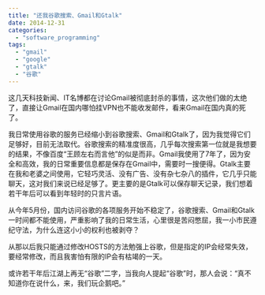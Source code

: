 ```yaml
---
title: "还我谷歌搜索、Gmail和Gtalk"
date: 2014-12-31
categories: 
  - "software_programming"
tags: 
  - "gmail"
  - "google"
  - "gtalk"
  - "谷歌"
---
```


这几天科技新闻、IT名博都在讨论Gmail被彻底封杀的事情，这次他们做的太绝了，直接让Gmail在国内哪怕挂VPN也不能收发邮件，看来Gmail在国内真的死了。

我日常使用谷歌的服务已经缩小到谷歌搜索、Gmail和Gtalk了，因为我觉得它们足够好，目前无法取代。谷歌搜索的精准度很高，几乎每次搜索第一位就是我想要的结果，不像百度“王顾左右而言他”的似是而非。Gmail我使用了7年了，因为安全和高效，我的日常重要信息都是保存在Gmail中，需要时一搜便得。Gtalk主要在我和老婆之间使用，它轻巧灵活、没有广告、没有杂七杂八的插件，它几乎只能聊天，这对我们来说已经足够了。更主要的是Gtalk可以保存聊天记录，我们想着若干年后可以看到年轻时的只言片语。

从今年5月份，国内访问谷歌的各项服务开始不稳定了，谷歌搜索、Gmail和Gtalk一时间都不能使用，严重影响了我的日常生活，心里很是苦闷憋屈，我一小市民遵纪守法，为什么连这小小的权利也被剥夺？

从那以后我只能通过修改HOSTS的方法勉强上谷歌，但是指定的IP会经常失效，要经常修改，而且我害怕有限的IP会有枯竭的一天。

或许若干年后江湖上再无“谷歌”二字，当我向人提起“谷歌”时，那人会说：“真不知道你在说什么，来，我们玩企鹅吧。”
